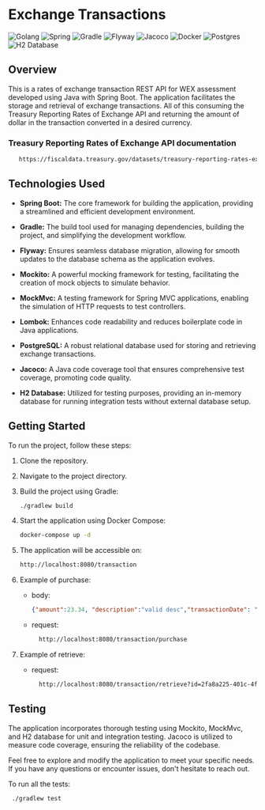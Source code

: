 # Exchange Transactions

![Golang](https://img.shields.io/badge/Java-ED8B00?style=for-the-badge&logo=openjdk&logoColor=white)
![Spring](https://img.shields.io/badge/spring-%236DB33F.svg?style=for-the-badge&logo=spring&logoColor=white)
![Gradle](https://img.shields.io/badge/Gradle-02303A.svg?style=for-the-badge&logo=Gradle&logoColor=white)
![Flyway](https://img.shields.io/badge/Flyway-CC0200.svg?style=for-the-badge&logo=Flyway&logoColor=white)
![Jacoco](https://img.shields.io/badge/Jacoco-F01F7A.svg?style=for-the-badge&logo=Codecov&logoColor=white)
![Docker](https://img.shields.io/badge/Docker-2CA5E0?style=for-the-badge&logo=docker&logoColor=white)
![Postgres](https://img.shields.io/badge/Postgres-316192?style=for-the-badge&logo=postgresql&logoColor=white)
![H2 Database](https://img.shields.io/badge/H2%20Database-07405E?style=for-the-badge&logo=Databricks&logoColor=white)

## Overview

This is a rates of exchange transaction REST API for WEX assessment developed using Java with Spring Boot. 
The application facilitates the storage and retrieval of exchange transactions. 
All of this consuming the Treasury Reporting Rates of Exchange API and returning the amount of dollar in the transaction converted in a desired currency.

### Treasury Reporting Rates of Exchange API documentation

```bash
   https://fiscaldata.treasury.gov/datasets/treasury-reporting-rates-exchange/treasury-reporting-rates-of-exchange
```

## Technologies Used

- **Spring Boot:** The core framework for building the application, providing a streamlined and efficient development environment.

- **Gradle:** The build tool used for managing dependencies, building the project, and simplifying the development workflow.

- **Flyway:** Ensures seamless database migration, allowing for smooth updates to the database schema as the application evolves.

- **Mockito:** A powerful mocking framework for testing, facilitating the creation of mock objects to simulate behavior.

- **MockMvc:** A testing framework for Spring MVC applications, enabling the simulation of HTTP requests to test controllers.

- **Lombok:** Enhances code readability and reduces boilerplate code in Java applications.

- **PostgreSQL:** A robust relational database used for storing and retrieving exchange transactions.

- **Jacoco:** A Java code coverage tool that ensures comprehensive test coverage, promoting code quality.

- **H2 Database:** Utilized for testing purposes, providing an in-memory database for running integration tests without external database setup.

## Getting Started

To run the project, follow these steps:

1. Clone the repository.

2. Navigate to the project directory.

3. Build the project using Gradle:

    ```bash
    ./gradlew build
    ```

4. Start the application using Docker Compose:

    ```bash
    docker-compose up -d
    ```

5. The application will be accessible on:

    ```bash
    http://localhost:8080/transaction
    ```
6. Example of purchase:
    - body:
      ```json
      {"amount":23.34, "description":"valid desc","transactionDate": "2023-10-10"}
      ```
    - request:
        ```bash 
          http://localhost:8080/transaction/purchase
       ```
7. Example of retrieve:
   - request:
       ```bash 
         http://localhost:8080/transaction/retrieve?id=2fa8a225-401c-4fd6-9e95-65ed2a05551c&currency=Real
      ```
    
## Testing

The application incorporates thorough testing using Mockito, MockMvc, and H2 database for unit and integration testing. Jacoco is utilized to measure code coverage, ensuring the reliability of the codebase.

Feel free to explore and modify the application to meet your specific needs. If you have any questions or encounter issues, don't hesitate to reach out.

To run all the tests:

 ```bash
  ./gradlew test
 ```
